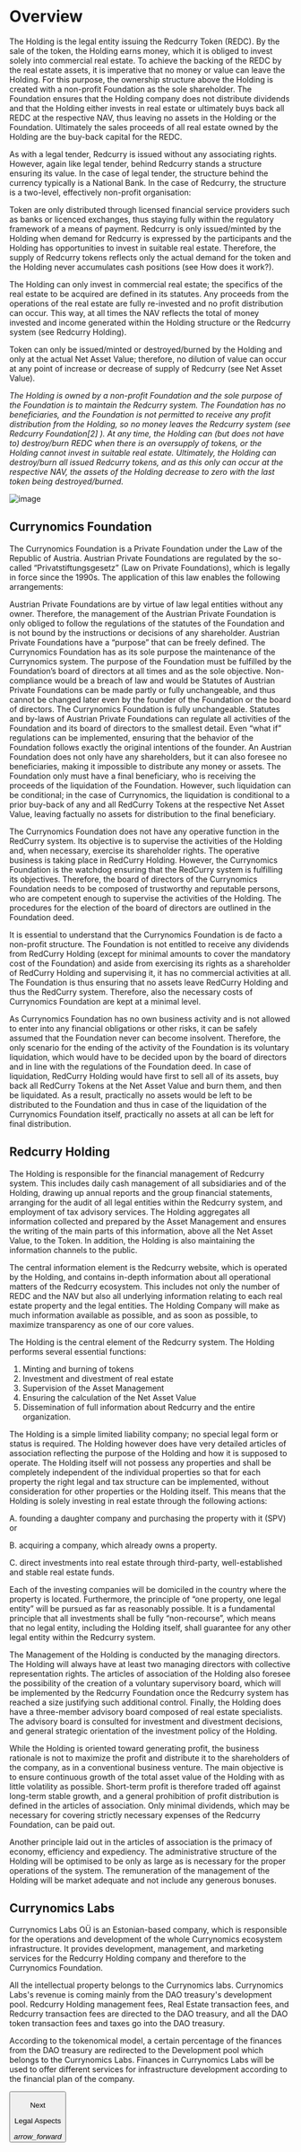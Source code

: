 # Overview
The Holding is the legal entity issuing the Redcurry Token (REDC). By the sale of the token, the Holding earns money, which it is obliged to invest solely into commercial real estate. To achieve the backing of the REDC by the real estate assets, it is imperative that no money or value can leave the Holding. For this purpose, the ownership structure above the Holding is created with a non-profit Foundation as the sole shareholder. The Foundation ensures that the Holding company does not distribute dividends and that the Holding either invests in real estate or ultimately buys back all REDC at the respective NAV, thus leaving no assets in the Holding or the Foundation. Ultimately the sales proceeds of all real estate owned by the Holding are the buy-back capital for the REDC.
 
As with a legal tender, Redcurry is issued without any associating rights. However, again like legal tender, behind Redcurry stands a structure ensuring its value. In the case of legal tender, the structure behind the currency typically is a National Bank. In the case of Redcurry, the structure is a two-level, effectively non-profit organisation:
 
Token are only distributed through licensed financial service providers such as banks or licenced exchanges, thus staying fully within the regulatory framework of a means of payment. Redcurry is only issued/minted by the Holding when demand for Redcurry is expressed by the participants and the Holding has opportunities to invest in suitable real estate. Therefore, the supply of Redcurry tokens reflects only the actual demand for the token and the Holding never accumulates cash positions (see How does it work?).
 
The Holding can only invest in commercial real estate; the specifics of the real estate to be acquired are defined in its statutes. Any proceeds from the operations of the real estate are fully re-invested and no profit distribution can occur. This way, at all times the NAV reflects the total of money invested and income generated within the Holding structure or the Redcurry system (see Redcurry Holding).
 
Token can only be issued/minted or destroyed/burned by the Holding and only at the actual Net Asset Value; therefore, no dilution of value can occur at any point of increase or decrease of supply of Redcurry (see Net Asset Value).
 
*The Holding is owned by a non-profit Foundation and the sole purpose of the Foundation is to maintain the Redcurry system. The Foundation has no beneficiaries, and the Foundation is not permitted to receive any profit distribution from the Holding, so no money leaves the Redcurry system (see Redcurry Foundation[2] ). At any time, the Holding can (but does not have to) destroy/burn REDC when there is an oversupply of tokens, or the Holding cannot invest in suitable real estate. Ultimately, the Holding can destroy/burn all issued Redcurry tokens, and as this only can occur at the respective NAV, the assets of the Holding decrease to zero with the last token being destroyed/burned.*

![image](../../media/img/how.png)

## Currynomics Foundation
The Currynomics Foundation is a Private Foundation under the Law of the Republic of Austria. Austrian Private Foundations are regulated by the so-called “Privatstiftungsgesetz” (Law on Private Foundations), which is legally in force since the 1990s. The application of this law enables the following arrangements:

Austrian Private Foundations are by virtue of law legal entities without any owner. Therefore, the management of the Austrian Private Foundation is only obliged to follow the regulations of the statutes of the Foundation and is not bound by the instructions or decisions of any shareholder.
Austrian Private Foundations have a “purpose” that can be freely defined. The Currynomics Foundation has as its sole purpose the maintenance of the Currynomics system. The purpose of the Foundation must be fulfilled by the Foundation’s board of directors at all times and as the sole objective. Non-compliance would be a breach of law and would be 
Statutes of Austrian Private Foundations can be made partly or fully unchangeable, and thus cannot be changed later even by the founder of the Foundation or the board of directors. The Currynomics Foundation is fully unchangeable. 
Statutes and by-laws of Austrian Private Foundations can regulate all activities of the Foundation and its board of directors to the smallest detail. Even “what if” regulations can be implemented, ensuring that the behavior of the Foundation follows exactly the original intentions of the founder. 
An Austrian Foundation does not only have any shareholders, but it can also foresee no beneficiaries, making it impossible to distribute any money or assets. The Foundation only must have a final beneficiary, who is receiving the proceeds of the liquidation of the Foundation. However, such liquidation can be conditional; in the case of Currynomics, the liquidation is conditional to a prior buy-back of any and all RedCurry Tokens at the respective Net Asset Value, leaving factually no assets for distribution to the final beneficiary. 

The Currynomics Foundation does not have any operative function in the RedCurry system. Its objective is to supervise the activities of the Holding and, when necessary, exercise its shareholder rights. The operative business is taking place in RedCurry Holding. However, the Currynomics Foundation is the watchdog ensuring that the RedCurry system is fulfilling its objectives. Therefore, the board of directors of the Currynomics Foundation needs to be composed of trustworthy and reputable persons, who are competent enough to supervise the activities of the Holding. The procedures for the election of the board of directors are outlined in the Foundation deed.

It is essential to understand that the Currynomics Foundation is de facto a non-profit structure. The Foundation is not entitled to receive any dividends from RedCurry Holding (except for minimal amounts to cover the mandatory cost of the Foundation) and aside from exercising its rights as a shareholder of RedCurry Holding and supervising it, it has no commercial activities at all. The Foundation is thus ensuring that no assets leave RedCurry Holding and thus the RedCurry system. Therefore, also the necessary costs of Currynomics Foundation are kept at a minimal level. 

As Currynomics Foundation has no own business activity and is not allowed to enter into any financial obligations or other risks, it can be safely assumed that the Foundation never can become insolvent. Therefore, the only scenario for the ending of the activity of the Foundation is its voluntary liquidation, which would have to be decided upon by the board of directors and in line with the regulations of the Foundation deed. In case of liquidation, RedCurry Holding would have first to sell all of its assets, buy back all RedCurry Tokens at the Net Asset Value and burn them, and then be liquidated. As a result, practically no assets would be left to be distributed to the Foundation and thus in case of the liquidation of the Currynomics Foundation itself, practically no assets at all can be left for final distribution. 


## Redcurry Holding
The Holding is responsible for the financial management of Redcurry system. This includes daily cash management of all subsidiaries and of the Holding, drawing up annual reports and the group financial statements, arranging for the audit of all legal entities within the Redcurry system, and employment of tax advisory services. The Holding aggregates all information collected and prepared by the Asset Management and ensures the writing of the main parts of this information, above all the Net Asset Value, to the Token. In addition, the Holding is also maintaining the information channels to the public.
 
The central information element is the Redcurry website, which is operated by the Holding, and contains in-depth information about all operational matters of the Redcurry ecosystem. This includes not only the number of REDC and the NAV but also all underlying information relating to each real estate property and the legal entities. The Holding Company will make as much information available as possible, and as soon as possible, to maximize transparency as one of our core values.
 
The Holding is the central element of the Redcurry system. The Holding performs several essential functions:
 
1. Minting and burning of tokens
2. Investment and divestment of real estate
3. Supervision of the Asset Management
4. Ensuring the calculation of the Net Asset Value
5. Dissemination of full information about Redcurry and the entire organization.

The Holding is a simple limited liability company; no special legal form or status is required. The Holding however does have very detailed articles of association reflecting the purpose of the Holding and how it is supposed to operate. The Holding itself will not possess any properties and shall be completely independent of the individual properties so that for each property the right legal and tax structure can be implemented, without consideration for other properties or the Holding itself. This means that the Holding is solely investing in real estate through the following actions:
 
A. founding a daughter company and purchasing the property with it (SPV) or

B. acquiring a company, which already owns a property.

C. direct investments into real estate through third-party, well-established and stable real estate funds.
 
Each of the investing companies will be domiciled in the country where the property is located. Furthermore, the principle of “one property, one legal entity” will be pursued as far as reasonably possible. It is a fundamental principle that all investments shall be fully “non-recourse”, which means that no legal entity, including the Holding itself, shall guarantee for any other legal entity within the Redcurry system.
 
The Management of the Holding is conducted by the managing directors. The Holding will always have at least two managing directors with collective representation rights. The articles of association of the Holding also foresee the possibility of the creation of a voluntary supervisory board, which will be implemented by the Redcurry Foundation once the Redcurry system has reached a size justifying such additional control. Finally, the Holding does have a three-member advisory board composed of real estate specialists. The advisory board is consulted for investment and divestment decisions, and general strategic orientation of the investment policy of the Holding.
 
While the Holding is oriented toward generating profit, the business rationale is not to maximize the profit and distribute it to the shareholders of the company, as in a conventional business venture. The main objective is to ensure continuous growth of the total asset value of the Holding with as little volatility as possible. Short-term profit is therefore traded off against long-term stable growth, and a general prohibition of profit distribution is defined in the articles of association. Only minimal dividends, which may be necessary for covering strictly necessary expenses of the Redcurry Foundation, can be paid out.
 
Another principle laid out in the articles of association is the primacy of economy, efficiency and expediency. The administrative structure of the Holding will be optimised to be only as large as is necessary for the proper operations of the system. The remuneration of the management of the Holding will be market adequate and not include any generous bonuses.

## Currynomics Labs
Currynomics Labs OÜ is an Estonian-based company, which is responsible for the operations and development of the whole Currynomics ecosystem infrastructure. It provides development, management, and marketing services for the Redcurry Holding company and therefore to the Currynomics Foundation.
 
All the intellectual property belongs to the Currynomics labs. Currynomics Labs's revenue is coming mainly from the DAO treasury's development pool. Redcurry Holding management fees, Real Estate transaction fees, and Redcurry transaction fees are directed to the DAO treasury, and all the DAO token transaction fees and taxes go into the DAO treasury.
 
According to the tokenomical model, a certain percentage of the finances from the DAO treasury are redirected to the Development pool which belongs to the Currynomics Labs. Finances in Currynomics Labs will be used to offer different services for infrastructure development according to the financial plan of the company.


<a href="/#/asset/legal/aspects">
    <button class="nextButton" >
        <div class="copy">
            <p class="title">Next</p>
            <p class="value">Legal Aspects</p>
        </div>
        <div class="icon"><i class="material-icons">arrow_forward</i></div>
    </button>
</a>

<!-- [Next: Legal Aspects](/asset/legal/aspects.md) -->
